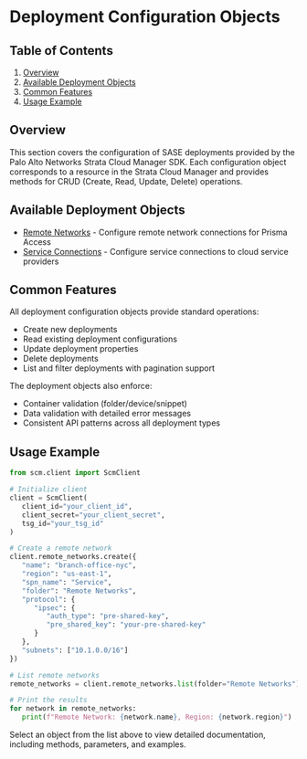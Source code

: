 # Deployment Configuration Objects

## Table of Contents

1. [Overview](#overview)
2. [Available Deployment Objects](#available-deployment-objects)
3. [Common Features](#common-features)
4. [Usage Example](#usage-example)

## Overview

This section covers the configuration of SASE deployments provided by the Palo Alto Networks Strata Cloud Manager SDK. Each configuration object corresponds to a resource in the Strata Cloud Manager and provides methods for CRUD (Create, Read, Update, Delete) operations.

## Available Deployment Objects

- [Remote Networks](remote_networks.md) - Configure remote network connections for Prisma Access
- [Service Connections](service_connections.md) - Configure service connections to cloud service providers

## Common Features

All deployment configuration objects provide standard operations:

- Create new deployments
- Read existing deployment configurations
- Update deployment properties
- Delete deployments
- List and filter deployments with pagination support

The deployment objects also enforce:

- Container validation (folder/device/snippet)
- Data validation with detailed error messages
- Consistent API patterns across all deployment types

## Usage Example

<div class="termy">

<!-- termynal -->
```python
from scm.client import ScmClient

# Initialize client
client = ScmClient(
   client_id="your_client_id",
   client_secret="your_client_secret",
   tsg_id="your_tsg_id"
)

# Create a remote network
client.remote_networks.create({
   "name": "branch-office-nyc",
   "region": "us-east-1",
   "spn_name": "Service",
   "folder": "Remote Networks",
   "protocol": {
      "ipsec": {
         "auth_type": "pre-shared-key",
         "pre_shared_key": "your-pre-shared-key"
      }
   },
   "subnets": ["10.1.0.0/16"]
})

# List remote networks
remote_networks = client.remote_networks.list(folder="Remote Networks")

# Print the results
for network in remote_networks:
   print(f"Remote Network: {network.name}, Region: {network.region}")
```

</div>

Select an object from the list above to view detailed documentation, including methods, parameters, and examples.